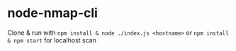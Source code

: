 # node-nmap-cli

Clone & run with `npm install & node ./index.js <hostname>` or `npm install & npm start` for localhost scan